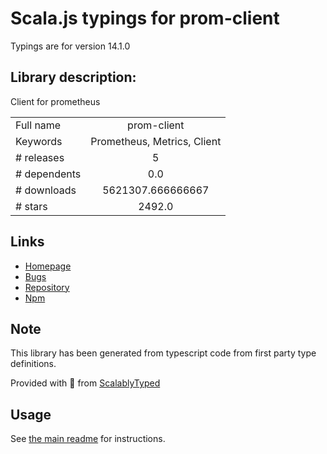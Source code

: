 
# Scala.js typings for prom-client

Typings are for version 14.1.0

## Library description:
Client for prometheus

|                    |                 |
| ------------------ | :-------------: |
| Full name          | prom-client |
| Keywords           | Prometheus, Metrics, Client |
| # releases         | 5 |
| # dependents       | 0.0 |
| # downloads        | 5621307.666666667 |
| # stars            | 2492.0 |

## Links
- [Homepage](https://github.com/siimon/prom-client)
- [Bugs](https://github.com/siimon/prom-client/issues)
- [Repository](https://github.com/siimon/prom-client)
- [Npm](https://www.npmjs.com/package/prom-client)
    


## Note
This library has been generated from typescript code from first party type definitions.

Provided with :purple_heart: from [ScalablyTyped](https://github.com/oyvindberg/ScalablyTyped)

## Usage
See [the main readme](../../readme.md) for instructions.


